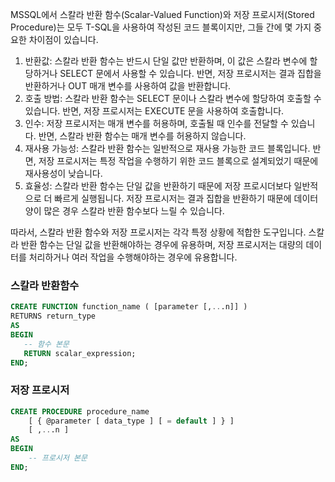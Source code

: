 MSSQL에서 스칼라 반환 함수(Scalar-Valued Function)와 저장 프로시저(Stored Procedure)는 모두 T-SQL을 사용하여 작성된 코드 블록이지만, 그들 간에 몇 가지 중요한 차이점이 있습니다.

1. 반환값: 스칼라 반환 함수는 반드시 단일 값만 반환하며, 이 값은 스칼라 변수에 할당하거나 SELECT 문에서 사용할 수 있습니다. 반면, 저장 프로시저는 결과 집합을 반환하거나 OUT 매개 변수를 사용하여 값을 반환합니다.
2. 호출 방법: 스칼라 반환 함수는 SELECT 문이나 스칼라 변수에 할당하여 호출할 수 있습니다. 반면, 저장 프로시저는 EXECUTE 문을 사용하여 호출합니다.
3. 인수: 저장 프로시저는 매개 변수를 허용하며, 호출될 때 인수를 전달할 수 있습니다. 반면, 스칼라 반환 함수는 매개 변수를 허용하지 않습니다.
4. 재사용 가능성: 스칼라 반환 함수는 일반적으로 재사용 가능한 코드 블록입니다. 반면, 저장 프로시저는 특정 작업을 수행하기 위한 코드 블록으로 설계되었기 때문에 재사용성이 낮습니다.
5. 효율성: 스칼라 반환 함수는 단일 값을 반환하기 때문에 저장 프로시더보다 일반적으로 더 빠르게 실행됩니다. 저장 프로시저는 결과 집합을 반환하기 때문에 데이터 양이 많은 경우 스칼라 반환 함수보다 느릴 수 있습니다.

따라서, 스칼라 반환 함수와 저장 프로시저는 각각 특정 상황에 적합한 도구입니다. 스칼라 반환 함수는 단일 값을 반환해야하는 경우에 유용하며, 저장 프로시저는 대량의 데이터를 처리하거나 여러 작업을 수행해야하는 경우에 유용합니다.

### 스칼라 반환함수
```sql
CREATE FUNCTION function_name ( [parameter [,...n]] )
RETURNS return_type
AS
BEGIN
   -- 함수 본문
   RETURN scalar_expression;
END;
```

### 저장 프로시저
```sql
CREATE PROCEDURE procedure_name
    [ { @parameter [ data_type ] [ = default ] } ]
    [ ,...n ]
AS
BEGIN
    -- 프로시저 본문
END;
```
